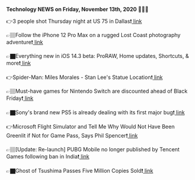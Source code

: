 <b>Technology NEWS on Friday, November 13th, 2020</b> 📡📡📡 

👉3 people shot Thursday night at US 75 in Dallas❗️<a href='https://techblock.club/?p=undefined'> link</a>

👉🏽Follow the iPhone 12 Pro Max on a rugged Lost Coast photography adventure❗️<a href='https://techblock.club/?p=undefined'> link</a>

👉🏿Everything new in iOS 14.3 beta: ProRAW, Home updates, Shortcuts, & more❗️<a href='https://techblock.club/?p=undefined'> link</a>

👉Spider-Man: Miles Morales - Stan Lee's Statue Location❗️<a href='https://techblock.club/?p=undefined'> link</a>

👉🏽Must-have games for Nintendo Switch are discounted ahead of Black Friday❗️<a href='https://techblock.club/?p=undefined'> link</a>

👉🏿Sony's brand new PS5 is already dealing with its first major bug❗️<a href='https://techblock.club/?p=undefined'> link</a>

👉Microsoft Flight Simulator and Tell Me Why Would Not Have Been Greenlit if Not for Game Pass, Says Phil Spencer❗️<a href='https://techblock.club/?p=undefined'> link</a>

👉🏽[Update: Re-launch] PUBG Mobile no longer published by Tencent Games following ban in India❗️<a href='https://techblock.club/?p=undefined'> link</a>

👉🏿Ghost of Tsushima Passes Five Million Copies Sold❗️<a href='https://techblock.club/?p=undefined'> link</a>

